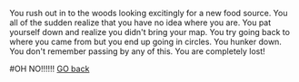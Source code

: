 You rush out in to the woods looking excitingly for a new food source. You all
of the sudden realize that you have no idea where you are. You pat yourself down
and realize you didn't bring your map. You try going back to where you came from
but you end up going in circles. You hunker down. You don't remember passing by
any of this. You are completely lost!

#OH NO!!!!!!
[GO back](./fishing.md)
